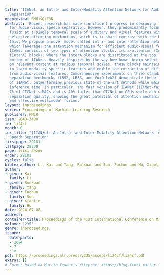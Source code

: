 ```yaml
---
title: 'IIANet: An Intra- and Inter-Modality Attention Network for Audio-Visual Speech
  Separation'
openreview: FM61SQzF3N
abstract: 'Recent research has made significant progress in designing fusion modules
  for audio-visual speech separation. However, they predominantly focus on multi-modal
  fusion at a single temporal scale of auditory and visual features without employing
  selective attention mechanisms, which is in sharp contrast with the brain. To address
  this, We propose a novel model called intra- and inter-attention network (IIANet),
  which leverages the attention mechanism for efficient audio-visual feature fusion.
  IIANet consists of two types of attention blocks: intra-attention (IntraA) and inter-attention
  (InterA) blocks, where the InterA blocks are distributed at the top, middle and
  bottom of IIANet. Heavily inspired by the way how human brain selectively focuses
  on relevant content at various temporal scales, these blocks maintain the ability
  to learn modality-specific features and enable the extraction of different semantics
  from audio-visual features. Comprehensive experiments on three standard audio-visual
  separation benchmarks (LRS2, LRS3, and VoxCeleb2) demonstrate the effectiveness
  of IIANet, outperforming previous state-of-the-art methods while maintaining comparable
  inference time. In particular, the fast version of IIANet (IIANet-fast) has only
  7% of CTCNet’s MACs and is 40% faster than CTCNet on CPUs while achieving better
  separation quality, showing the great potential of attention mechanism for efficient
  and effective multimodal fusion.'
layout: inproceedings
series: Proceedings of Machine Learning Research
publisher: PMLR
issn: 2640-3498
id: li24cf
month: 0
tex_title: "{IIAN}et: An Intra- and Inter-Modality Attention Network for Audio-Visual
  Speech Separation"
firstpage: 29181
lastpage: 29200
page: 29181-29200
order: 29181
cycles: false
bibtex_author: Li, Kai and Yang, Runxuan and Sun, Fuchun and Hu, Xiaolin
author:
- given: Kai
  family: Li
- given: Runxuan
  family: Yang
- given: Fuchun
  family: Sun
- given: Xiaolin
  family: Hu
date: 2024-07-08
address:
container-title: Proceedings of the 41st International Conference on Machine Learning
volume: '235'
genre: inproceedings
issued:
  date-parts:
  - 2024
  - 7
  - 8
pdf: https://proceedings.mlr.press/v235/assets/li24cf/li24cf.pdf
extras: []
# Format based on Martin Fenner's citeproc: https://blog.front-matter.io/posts/citeproc-yaml-for-bibliographies/
---
```

